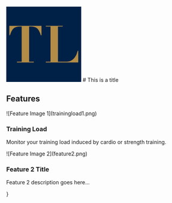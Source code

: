 <img src="AppIcon.png" alt="App Icon" width="200" height="200"> # This is a title





## Features

<div class="feature">
  <div class="feature-image">
    ![Feature Image 1](trainingload1.png)
  </div>
  <div class="feature-text">
    <h3>Training Load</h3>
    <p>Monitor your training load induced by cardio or strength training.</p>
  </div>
</div>

<div class="feature">
  <div class="feature-image">
    ![Feature Image 2](feature2.png)
  </div>
  <div class="feature-text">
    <h3>Feature 2 Title</h3>
    <p>Feature 2 description goes here...</p>
  </div>
}

<!-- Add more feature sections as needed -->
